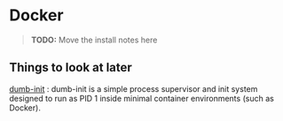 # Docker

> **TODO:** Move the install notes here

## Things to look at later

[dumb-init]()
: dumb-init is a simple process supervisor and init system designed to run as
PID 1 inside minimal container environments (such as Docker).
